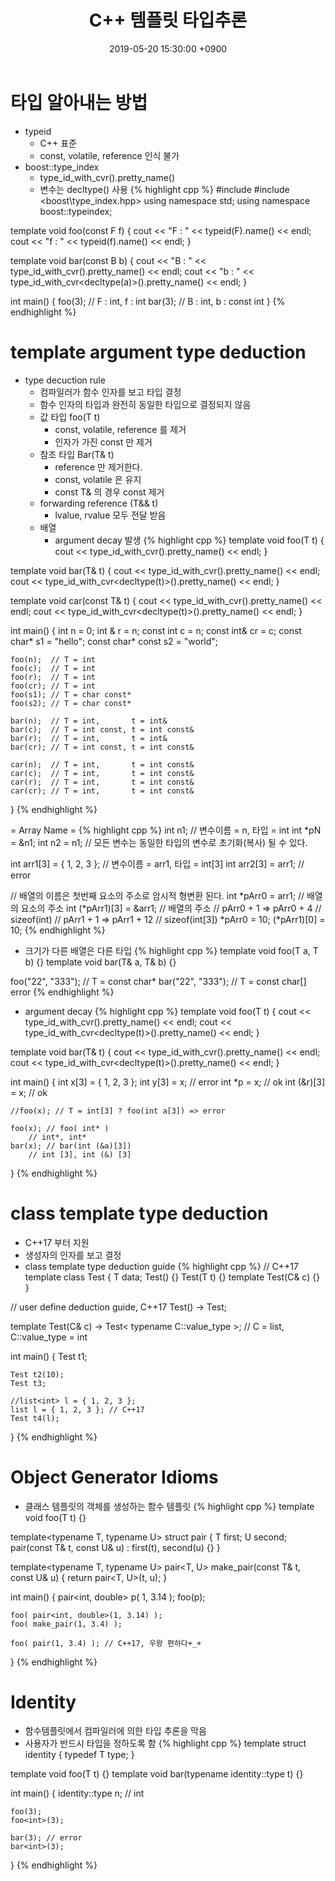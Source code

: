 ﻿---
title: "C++ 템플릿 타입추론"
date: 2019-05-20 15:30:00 +0900
tags:
  - programming
  - cpp
  - template
---

타입 알아내는 방법
====

* typeid
	* C++ 표준
	* const, volatile, reference 인식 불가
* boost::type_index
	* type_id_with_cvr<T>().pretty_name()
	* 변수는 decltype() 사용
{% highlight cpp %}
#include <iostream>
#include <boost\type_index.hpp>
using namespace std;
using namespace boost::typeindex;

template<typename F> void foo(const F f)
{
    cout << "F : " << typeid(F).name() << endl;
    cout << "f : " << typeid(f).name() << endl;
}

template<typename B> void bar(const B b)
{
    cout << "B : " << type_id_with_cvr<T>().pretty_name() << endl;
    cout << "b : " << type_id_with_cvr<decltype(a)>().pretty_name() << endl;
}

int main()
{
    foo(3); // F : int, f : int
    bar(3); // B : int, b : const int
}
{% endhighlight %}



template argument type deduction
====

* type decuction rule
	* 컴파일러가 함수 인자를 보고 타입 결정
	* 함수 인자의 타입과 완전히 동일한 타입으로 결정되지 않음
	* 값 타입 foo(T t)
		* const, volatile, reference 를 제거
		* 인자가 가진 const 만 제거
	* 참조 타입 Bar(T& t)
		* reference 만 제거한다.
		* const, volatile 은 유지
		* const T& 의 경우 const 제거
	* forwarding reference (T&& t)
		* lvalue, rvalue 모두 전달 받음
	* 배열
		* argument decay 발생
{% highlight cpp %}
template<typename T> void foo(T t)
{
    cout << type_id_with_cvr<T>().pretty_name() << endl;
}

template<typename T> void bar(T& t)
{
	cout << type_id_with_cvr<T>().pretty_name() << endl;
	cout << type_id_with_cvr<decltype(t)>().pretty_name() << endl;
}

template<typename T> void car(const T& t)
{
	cout << type_id_with_cvr<T>().pretty_name() << endl;
	cout << type_id_with_cvr<decltype(t)>().pretty_name() << endl;
}

int main()
{
	int n = 0;
	int & r = n;
	const int c = n;
	const int& cr = c;
	const char* s1 = "hello";
	const char* const s2 = "world";

	foo(n);  // T = int
	foo(c);  // T = int
	foo(r);  // T = int
	foo(cr); // T = int
	foo(s1); // T = char const*
	foo(s2); // T = char const*

	bar(n);  // T = int,       t = int&
	bar(c);  // T = int const, t = int const&
	bar(r);  // T = int,       t = int&
	bar(cr); // T = int const, t = int const&

	car(n);  // T = int,       t = int const&
	car(c);  // T = int,       t = int const&
	car(r);  // T = int,       t = int const&
	car(cr); // T = int,       t = int const&
}
{% endhighlight %}


= Array Name =
{% highlight cpp %}
int n1;        // 변수이름 = n, 타입 = int
int *pN = &n1;
int n2 = n1;   // 모든 변수는 동일한 타입의 변수로 초기화(복사) 될 수 있다.

int arr1[3] = { 1, 2, 3 }; // 변수이름 = arr1, 타입 = int[3]
int arr2[3] = arr1;        // error

// 배열의 이름은 첫번째 요소의 주소로 암시적 형변환 된다.
int *pArr0 = arr1;         // 배열의 요소의 주소
int (*pArr1)[3] = &arr1;   // 배열의 주소
// pArr0 + 1 => pArr0 + 4  // sizeof(int)
// pArr1 + 1 => pArr1 + 12 // sizeof(int[3])
*pArr0 = 10;
(*pArr1)[0] = 10;
{% endhighlight %}

* 크기가 다른 배열은 다른 타입
{% highlight cpp %}
template<typename T> void foo(T a, T b) {}
template<typename T> void bar(T& a, T& b) {}

foo("22", "333"); // T = const char*
bar("22", "333"); // T = const char[] error
{% endhighlight %}

* argument decay
{% highlight cpp %}
template<typename T> void foo(T t)
{
	cout << type_id_with_cvr<T>().pretty_name() << endl;
	cout << type_id_with_cvr<decltype(t)>().pretty_name() << endl;
}

template<typename T> void bar(T& t)
{
	cout << type_id_with_cvr<T>().pretty_name() << endl;
	cout << type_id_with_cvr<decltype(t)>().pretty_name() << endl;
}

int main()
{
	int x[3] = { 1, 2, 3 };
	int y[3] = x;    // error
	int *p = x;      // ok
	int (&r)[3] = x; // ok

	//foo(x); // T = int[3] ? foo(int a[3]) => error

	foo(x);	// foo( int* )
		// int*, int*
	bar(x);	// bar(int (&a)[3])
		// int [3], int (&) [3]
}
{% endhighlight %}

class template type deduction
====
* C++17 부터 지원
* 생성자의 인자를 보고 결정
* class template type deduction guide
{% highlight cpp %}
// C++17
template<typename T>
class Test
{
    T data;
    Test() {}
    Test(T t) {}
    template<typename C> Test(C& c) {}
}

// user define deduction guide, C++17
Test() -> Test<int>; 

template <typename C>
Test(C& c) -> Test< typename C::value_type >;
// C = list<int>, C::value_type = int

int main()
{
    Test<int> t1;

    Test t2(10); 
    Test t3;

    //list<int> l = { 1, 2, 3 };
    list l = { 1, 2, 3 }; // C++17
    Test t4(l);
}
{% endhighlight %}

Object Generator Idioms
====
* 클래스 템플릿의 객체를 생성하는 함수 템플릿
{% highlight cpp %}
template<typename T> void foo(T t) {}

template<typename T, typename U> struct pair
{
    T first;
    U second;
    pair(const T& t, const U& u) : first(t), second(u) {}
}

template<typename T, typename U>
pair<T, U> make_pair(const T& t, const U& u)
{
    return pair<T, U>(t, u);
}

int main()
{
    pair<int, double> p( 1, 3.14 );
    foo(p);

    foo( pair<int, double>(1, 3.14) );
    foo( make_pair(1, 3.4) );

    foo( pair(1, 3.4) ); // C++17, 우왕 편하다+_+
}
{% endhighlight %}

Identity
====
* 함수템플릿에서 컴파일러에 의한 타입 추론을 막음
* 사용자가 반드시 타입을 정하도록 함
{% highlight cpp %}
template<typename T> struct identity
{
     typedef T type;
}

template<typename T> void foo(T t) {}
template<typename T> void bar(typename identity<T>::type t) {}

int main()
{
    identity<int>::type n; // int

    foo(3);
    foo<int>(3);

    bar(3); // error
    bar<int>(3);
}
{% endhighlight %}
